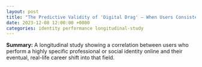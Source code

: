 ```yaml
---
layout: post
title: "The Predictive Validity of 'Digital Drag' — When Users Consistently Perform an Identity That Later Manifests"
date: 2023-12-08 12:00:00 +0000
categories: identity performance longitudinal-study
---
```


**Summary:** A longitudinal study showing a correlation between users who perform a highly specific professional or social identity online and their eventual, real-life career shift into that field.